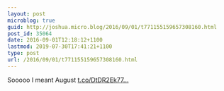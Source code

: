 ```yaml
---
layout: post
microblog: true
guid: http://joshua.micro.blog/2016/09/01/t771155159657308160.html
post_id: 35064
date: 2016-09-01T12:18:12+1100
lastmod: 2019-07-30T17:41:21+1100
type: post
url: /2016/09/01/t771155159657308160.html
---
```

Sooooo I meant August [t.co/DtDR2Ek77...](https://t.co/DtDR2Ek77Z)
